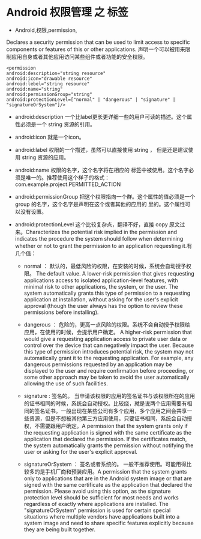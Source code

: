 # Android 权限管理 之 <permission> 标签
- Android,权限,permission,

Declares a security permission that can be used to limit access to specific components or features of this or other applications. 声明一个可以被用来限制应用自身或者其他应用访问某些组件或者功能的安全权限。

    <permission 
    android:description="string resource" 
    android:icon="drawable resource" 
    android:lebel="string resource" 
    android:name="string" 
    android:permissionGroup="string" 
    android:protectionLevel=["normal" | "dangerous" | "signature" | "signatureOrSystem"]/>

- android:description 一个比label更长更详细一些的用户可读的描述。这个属性必须是一个 string 资源的引用。

- android:icon 就是一个icon。

- android:label 权限的一个描述，虽然可以直接使用 string ， 但是还是建议使用 string 资源的应用。

- android:name 权限的名字，这个名字将在相应的 <uses-permission> 标签中被使用。这个名字必须是唯一的。推荐使用这个样子的格式： com.example.project.PERMITTED_ACTION 

- android:permissionGroup 把这个权限指向一个群。这个属性的值必须是一个 group 的名字，这个名字是声明在这个或者其他的应用的 <permission-group>里的。这个属性可以没有设置。

- android:protectionLevel  这个比较复杂点，翻译不好，直接 copy 原文过来。Characterizes the potential risk implied in the permission and indicates the procedure the system should follow when determining whether or not to grant the permission to an application requesting it.有几个值：

  - normal ： 默认的，最低风险的权限，在安装的时候，系统会自动授予权限。
    The default value. A lower-risk permission that gives requesting applications access to isolated application-level features, with minimal risk to other applications, the system, or the user. The system automatically grants this type of permission to a requesting application at installation, without asking for the user's explicit approval (though the user always has the option to review these permissions before installing).

  - dangerous ： 危险的，更高一点风险的权限。系统不会自动授予权限给应用，在使用的时候，会提示用户确定。
    A higher-risk permission that would give a requesting application access to private user data or control over the device that can negatively impact the user. Because this type of permission introduces potential risk, the system may not automatically grant it to the requesting application. For example, any dangerous permissions requested by an application may be displayed to the user and require confirmation before proceeding, or some other approach may be taken to avoid the user automatically allowing the use of such facilities.

  - signature : 签名的。
    当申请该权限的应用的签名证书与该权限所在的应用的证书相同的时候，系统会自动授权。比较绕，就是说两个应用需要有相同的签名证书。一般出现在某些公司有多个应用，多个应用之间会共享一些资源，但是不想被其他第三方应用使用。只要证书相同，系统会自动授权，不需要跟用户确定。A permission that the system grants only if the requesting application is signed with the same certificate as the application that declared the permission. If the certificates match, the system automatically grants the permission without notifying the user or asking for the user's explicit approval.

  - signatureOrSystem ： 签名或者系统的。
    一般不推荐使用。可能用得比较多的是手机厂商和预装应用。A permission that the system grants only to applications that are in the Android system image or that are signed with the same certificate as the application that declared the permission. Please avoid using this option, as the signature protection level should be sufficient for most needs and works regardless of exactly where applications are installed. The "signatureOrSystem" permission is used for certain special situations where multiple vendors have applications built into a system image and need to share specific features explicitly because they are being built together.